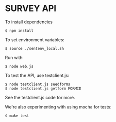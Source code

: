 SURVEY API
==========

To install dependencies

    $ npm install
    
To set environment variables:

    $ source ./sentenv_local.sh
    
Run with

    $ node web.js

To test the API, use testclient.js:

    $ node testclient.js seedforms
    $ node testclient.js getform FORMID

See the testclient.js code for more.

We're also experimenting with using mocha for tests:

    $ make test
